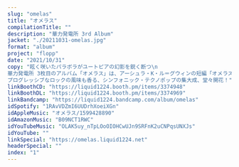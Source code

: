 ```yaml
---
slug: "omelas"
title: "オメラス"
compilationTitle: ""
description: "華力発電所 3rd Album"
jacket: "./20211031-omelas.jpg"
format: "album"
project: "flopp"
date: "2021/10/31"
copy: "眩く咲いたパラボラがユートピアの幻影を鋭く断つ\n
華力発電所 3枚目のアルバム「オメラス」は、アーシュラ・K・ル＝グウィンの短編「オメラスから歩み去る人々」に着想を得たコンセプチュアルな1枚。\n
プログレッシブなロックの風味も香る、シンフォニック・テクノポップの集大成、堂々開花！"
linkBoothCD: "https://liquid1224.booth.pm/items/3374948"
linkBoothDL: "https://liquid1224.booth.pm/items/3374969"
linkBandcamp: "https://liquid1224.bandcamp.com/album/omelas"
idSpotify: "1RAvVDZmI6UUDrhXoeiXGn"
idAppleMusic: "オメラス/1599428890"
idAmazonMusic: "B09NCT1RWC"
idYouTubeMusic: "OLAK5uy_nTpLOoOIOHCwUJn9SRFnK2uCNPqsUNXJs"
idYouTube: ""
linkSpecial: "https://omelas.liquid1224.net"
headerSpecial: ""
index: "1"
---
```


